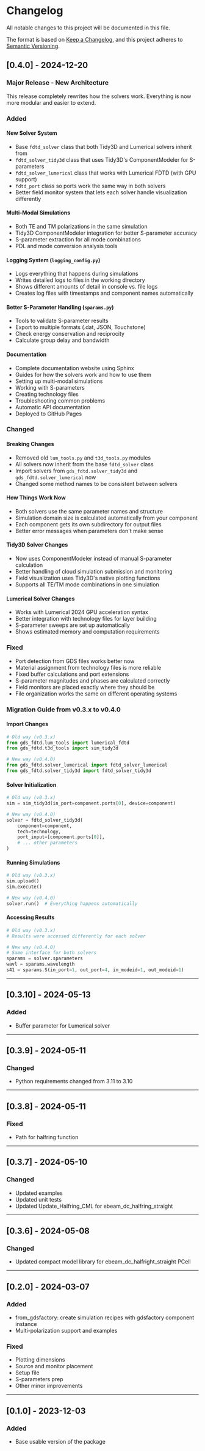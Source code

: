 # Changelog

All notable changes to this project will be documented in this file.

The format is based on [Keep a Changelog](https://keepachangelog.com/en/1.0.0/),
and this project adheres to [Semantic Versioning](https://semver.org/spec/v2.0.0.html).

## [0.4.0] - 2024-12-20

### Major Release - New Architecture

This release completely rewrites how the solvers work. Everything is now more modular and easier to extend.

### Added

#### New Solver System
- Base `fdtd_solver` class that both Tidy3D and Lumerical solvers inherit from
- `fdtd_solver_tidy3d` class that uses Tidy3D's ComponentModeler for S-parameters
- `fdtd_solver_lumerical` class that works with Lumerical FDTD (with GPU support)
- `fdtd_port` class so ports work the same way in both solvers
- Better field monitor system that lets each solver handle visualization differently

#### Multi-Modal Simulations
- Both TE and TM polarizations in the same simulation
- Tidy3D ComponentModeler integration for better S-parameter accuracy
- S-parameter extraction for all mode combinations
- PDL and mode conversion analysis tools

#### Logging System (`logging_config.py`)
- Logs everything that happens during simulations
- Writes detailed logs to files in the working directory
- Shows different amounts of detail in console vs. file logs
- Creates log files with timestamps and component names automatically

#### Better S-Parameter Handling (`sparams.py`)
- Tools to validate S-parameter results
- Export to multiple formats (.dat, JSON, Touchstone)
- Check energy conservation and reciprocity
- Calculate group delay and bandwidth

#### Documentation
- Complete documentation website using Sphinx
- Guides for how the solvers work and how to use them
- Setting up multi-modal simulations
- Working with S-parameters
- Creating technology files
- Troubleshooting common problems
- Automatic API documentation
- Deployed to GitHub Pages

### Changed

#### Breaking Changes
- Removed old `lum_tools.py` and `t3d_tools.py` modules
- All solvers now inherit from the base `fdtd_solver` class
- Import solvers from `gds_fdtd.solver_tidy3d` and `gds_fdtd.solver_lumerical` now
- Changed some method names to be consistent between solvers

#### How Things Work Now
- Both solvers use the same parameter names and structure
- Simulation domain size is calculated automatically from your component
- Each component gets its own subdirectory for output files
- Better error messages when parameters don't make sense

#### Tidy3D Solver Changes
- Now uses ComponentModeler instead of manual S-parameter calculation
- Better handling of cloud simulation submission and monitoring
- Field visualization uses Tidy3D's native plotting functions
- Supports all TE/TM mode combinations in one simulation

#### Lumerical Solver Changes
- Works with Lumerical 2024 GPU acceleration syntax
- Better integration with technology files for layer building
- S-parameter sweeps are set up automatically
- Shows estimated memory and computation requirements

### Fixed

- Port detection from GDS files works better now
- Material assignment from technology files is more reliable
- Fixed buffer calculations and port extensions
- S-parameter magnitudes and phases are calculated correctly
- Field monitors are placed exactly where they should be
- File organization works the same on different operating systems

### Migration Guide from v0.3.x to v0.4.0

#### Import Changes
```python
# Old way (v0.3.x)
from gds_fdtd.lum_tools import lumerical_fdtd
from gds_fdtd.t3d_tools import sim_tidy3d

# New way (v0.4.0)
from gds_fdtd.solver_lumerical import fdtd_solver_lumerical
from gds_fdtd.solver_tidy3d import fdtd_solver_tidy3d
```

#### Solver Initialization
```python
# Old way (v0.3.x)
sim = sim_tidy3d(in_port=component.ports[0], device=component)

# New way (v0.4.0)
solver = fdtd_solver_tidy3d(
    component=component,
    tech=technology,
    port_input=[component.ports[0]],
    # ... other parameters
)
```

#### Running Simulations
```python
# Old way (v0.3.x)
sim.upload()
sim.execute()

# New way (v0.4.0)
solver.run()  # Everything happens automatically
```

#### Accessing Results
```python
# Old way (v0.3.x)
# Results were accessed differently for each solver

# New way (v0.4.0)
# Same interface for both solvers
sparams = solver.sparameters
wavl = sparams.wavelength
s41 = sparams.S(in_port=1, out_port=4, in_modeid=1, out_modeid=1)
```

---

## [0.3.10] - 2024-05-13

### Added
- Buffer parameter for Lumerical solver

---

## [0.3.9] - 2024-05-11

### Changed
- Python requirements changed from 3.11 to 3.10

---

## [0.3.8] - 2024-05-11

### Fixed
- Path for halfring function

---

## [0.3.7] - 2024-05-10

### Changed
- Updated examples
- Updated unit tests
- Updated Update_Halfring_CML for ebeam_dc_halfring_straight

---

## [0.3.6] - 2024-05-08

### Changed
- Updated compact model library for ebeam_dc_halfright_straight PCell

---

## [0.2.0] - 2024-03-07

### Added
- from_gdsfactory: create simulation recipes with gdsfactory component instance
- Multi-polarization support and examples

### Fixed
- Plotting dimensions
- Source and monitor placement
- Setup file
- S-parameters prep
- Other minor improvements

---

## [0.1.0] - 2023-12-03

### Added
- Base usable version of the package 